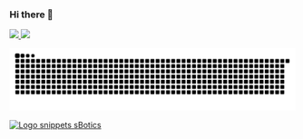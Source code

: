 ### Hi there 👋

<div>
  <a href="https://github.com/jvneto">
  <img height="180em" src="https://github-readme-stats.vercel.app/api?username=jvneto&show_icons=true&theme=tokyonight&include_all_commits=true&count_private=true"/>
  <img height="180em" src="https://github-readme-stats.vercel.app/api/top-langs/?username=jvneto&layout=compact&langs_count=16&theme=tokyonight"/>
</div>

  [![Snake animation](https://github.com/jvneto/jvneto/blob/output/github-contribution-grid-snake.svg)](https://github.com/jvneto)
 
</div>

<div>
  <a href="vscode:extension/sbotics-simulator.sbotics-extension">
  <img src="https://github.com/gabrieldp23/sBotics_Snippets_vscode/blob/main/assets/logo.png?raw=true" height="200" alt="Logo snippets sBotics" />
</div>
